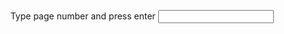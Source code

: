 <html><center>
  
<script>

function goToPage(e) {
  let url="https://raw.githubusercontent.com/LouHeb/Cado/main/"+e.target.value+".jpg";  
  console.log(url);
  window.location = url;
}
</script>


Type page number and press enter
<input onchange="goToPage(event)">  
  
</center></html>
